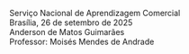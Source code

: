 Serviço Nacional de Aprendizagem Comercial  
Brasília, 26 de setembro de 2025  
Anderson de Matos Guimarães  
Professor: Moisés Mendes de Andrade

# 
